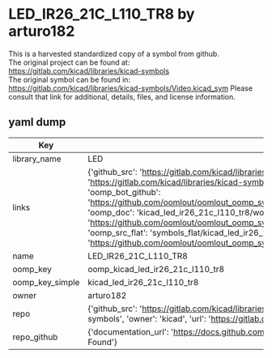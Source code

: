 # LED_IR26_21C_L110_TR8 by arturo182  
This is a harvested standardized copy of a symbol from github.  
The original project can be found at:  
https://gitlab.com/kicad/libraries/kicad-symbols  
The original symbol can be found in:
https://gitlab.com/kicad/libraries/kicad-symbols/Video.kicad_sym
Please consult that link for additional, details, files, and license information.  
## yaml dump  
| Key | Value |  
| --- | --- |  
| library_name | LED |  
| links | {'github_src': 'https://gitlab.com/kicad/libraries/kicad-symbols/Video.kicad_sym', 'github_src_repo': 'https://gitlab.com/kicad/libraries/kicad-symbols', 'oomp_bot': 'kicad_led_ir26_21c_l110_tr8/working', 'oomp_bot_github': 'https://github.com/oomlout/oomlout_oomp_symbol_bot/tree/main/kicad_led_ir26_21c_l110_tr8/working', 'oomp_doc': 'kicad_led_ir26_21c_l110_tr8/working', 'oomp_doc_github': 'https://github.com/oomlout/oomlout_oomp_symbol_doc/tree/main/kicad_led_ir26_21c_l110_tr8/working', 'oomp_src_flat': 'symbols_flat/kicad_led_ir26_21c_l110_tr8/working', 'oomp_src_flat_github': 'https://github.com/oomlout/oomlout_oomp_symbol_src/tree/main/kicad_led_ir26_21c_l110_tr8/working'} |  
| name | LED_IR26_21C_L110_TR8 |  
| oomp_key | oomp_kicad_led_ir26_21c_l110_tr8 |  
| oomp_key_simple | kicad_led_ir26_21c_l110_tr8 |  
| owner | arturo182 |  
| repo | {'github_src': 'https://gitlab.com/kicad/libraries/kicad-symbols/Video.kicad_sym', 'name': 'libraries/kicad-symbols', 'owner': 'kicad', 'url': 'https://gitlab.com/kicad/libraries/kicad-symbols'} |  
| repo_github | {'documentation_url': 'https://docs.github.com/rest/repos/repos#get-a-repository', 'message': 'Not Found'} |  

